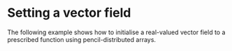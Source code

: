 # Setting a vector field

The following example shows how to initialise a real-valued vector field to a prescribed function using pencil-distributed arrays.
